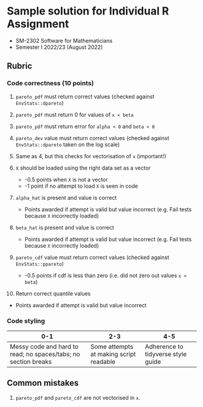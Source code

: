 # Sample solution for Individual R Assignment

- SM-2302 Software for Mathematicians
- Semester I 2022/23 (August 2022)

## Rubric

### Code correctness (10 points)

1. `pareto_pdf` must return correct values (checked against `EnvStats::dpareto`)

2. `pareto_pdf` must return 0 for values of `x < beta`

3. `pareto_pdf` must return error for `alpha < 0` and `beta < 0`

4. `pareto_dev` value must return correct values (checked against `EnvStats::dpareto` taken on the log scale)

5. Same as 4, but this checks for vectorisation of `x` (important!)

6. `X` should be loaded using the right data set as a vector

   - -0.5 points when `X` is not a vector
   - -1 point if no attempt to load `X` is seen in code

7. `alpha_hat` is present and value is correct

   - Points awarded if attempt is valid but value incorrect (e.g. Fail tests because `X` incorrectly loaded)

8. `beta_hat` is present and value is correct 

   - Points awarded if attempt is valid but value incorrect (e.g. Fail tests because `X` incorrectly loaded)

9. `pareto_cdf` value must return correct values (checked against `EnvStats::ppareto`)
   
   - -0.5 points if cdf is less than zero (i.e. did not zero out values `x < beta`)

10. Return correct quantile values
   
   - Points awarded if attempt is valid but value incorrect


### Code styling

| 0-1                                                              | 2-3                                     | 4-5                                |
|------------------------------------------------------------------|-----------------------------------------|------------------------------------|
| Messy code and hard to read;  no spaces/tabs;  no section breaks | Some attempts at making script readable | Adherence to tidyverse style guide |

## Common mistakes

1. `pareto_pdf` and `pareto_cdf` are not vectorised in `x`.